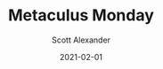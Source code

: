 ---
layout: podcast
title: "Metaculus Monday"
author: Scott Alexander
description: https://astralcodexten.substack.com/p/metaculus-monday
date: 2021-02-01
length: 2189668
duration: 547
guid: metaculus-monday
---